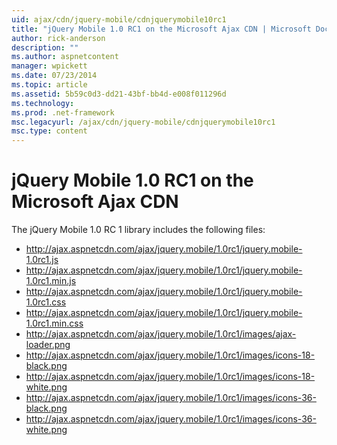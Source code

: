 ```yaml
---
uid: ajax/cdn/jquery-mobile/cdnjquerymobile10rc1
title: "jQuery Mobile 1.0 RC1 on the Microsoft Ajax CDN | Microsoft Docs"
author: rick-anderson
description: ""
ms.author: aspnetcontent
manager: wpickett
ms.date: 07/23/2014
ms.topic: article
ms.assetid: 5b59c0d3-dd21-43bf-bb4d-e008f011296d
ms.technology: 
ms.prod: .net-framework
msc.legacyurl: /ajax/cdn/jquery-mobile/cdnjquerymobile10rc1
msc.type: content
---
```

jQuery Mobile 1.0 RC1 on the Microsoft Ajax CDN
====================
The jQuery Mobile 1.0 RC 1 library includes the following files:

- http://ajax.aspnetcdn.com/ajax/jquery.mobile/1.0rc1/jquery.mobile-1.0rc1.js
- http://ajax.aspnetcdn.com/ajax/jquery.mobile/1.0rc1/jquery.mobile-1.0rc1.min.js
- http://ajax.aspnetcdn.com/ajax/jquery.mobile/1.0rc1/jquery.mobile-1.0rc1.css
- http://ajax.aspnetcdn.com/ajax/jquery.mobile/1.0rc1/jquery.mobile-1.0rc1.min.css
- http://ajax.aspnetcdn.com/ajax/jquery.mobile/1.0rc1/images/ajax-loader.png
- http://ajax.aspnetcdn.com/ajax/jquery.mobile/1.0rc1/images/icons-18-black.png
- http://ajax.aspnetcdn.com/ajax/jquery.mobile/1.0rc1/images/icons-18-white.png
- http://ajax.aspnetcdn.com/ajax/jquery.mobile/1.0rc1/images/icons-36-black.png
- http://ajax.aspnetcdn.com/ajax/jquery.mobile/1.0rc1/images/icons-36-white.png
